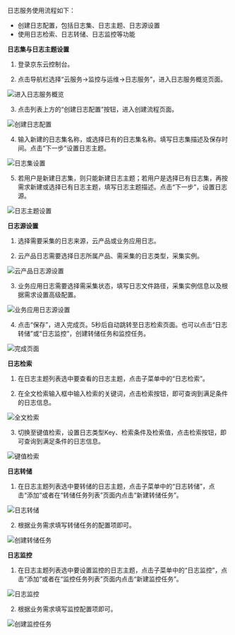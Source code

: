 日志服务使用流程如下：  
- 创建日志配置，包括日志集、日志主题、日志源设置
- 使用日志检索、日志转储、日志监控等功能

**日志集与日志主题设置**

1.	登录京东云控制台。

2.	点击导航栏选择“云服务->监控与运维->日志服务”，进入日志服务概览页面。

![进入日志服务概览](https://raw.githubusercontent.com/jdcloudcom/cn/zhangwenjie-only/image/LogService/GettingStarted/logservice.png)

3.	点击列表上方的“创建日志配置”按钮，进入创建流程页面。

![创建日志配置](https://raw.githubusercontent.com/jdcloudcom/cn/zhangwenjie-only/image/LogService/GettingStarted/crtlogconfig.png)

4.	输入新建的日志集名称，或选择已有的日志集名称。填写日志集描述及保存时间。点击“下一步”设置日志主题。

![日志集设置](https://raw.githubusercontent.com/jdcloudcom/cn/zhangwenjie-only/image/LogService/GettingStarted/logset.png)

5.	若用户是新建日志集，则只能新建日志主题；若用户是选择已有日志集，再按需求新建或选择已有日志主题，填写日志主题描述。点击“下一步”，设置日志源。

![日志主题设置](https://raw.githubusercontent.com/jdcloudcom/cn/zhangwenjie-only/image/LogService/GettingStarted/logtopic.png)

**日志源设置**
1.	选择需要采集的日志来源，云产品或业务应用日志。 

2.	云产品日志需要选择日志所属产品、需采集的日志类型，采集实例。

![云产品日志源设置](https://raw.githubusercontent.com/jdcloudcom/cn/zhangwenjie-only/image/LogService/GettingStarted/logsource.png)

3.	业务应用日志需要选择需采集状态，填写日志文件路径，采集实例信息以及根据需求设置高级配置。

![业务应用日志源设置](https://raw.githubusercontent.com/jdcloudcom/cn/zhangwenjie-only/image/LogService/GettingStarted/logsource-custom.png)

4.	点击“保存”，进入完成页。5秒后自动跳转至日志检索页面。也可以点击“日志转储”或“日志监控”，创建转储任务和监控任务。

![完成页面](https://raw.githubusercontent.com/jdcloudcom/cn/zhangwenjie-only/image/LogService/GettingStarted/completed.png)

**日志检索**
1.	在日志主题列表选中要查看的日志主题，点击子菜单中的“日志检索”。

2.	在全文检索输入框中输入检索的关键词，点击检索按钮，即可查询到满足条件的日志信息。 

![全文检索](https://raw.githubusercontent.com/jdcloudcom/cn/zhangwenjie-only/image/LogService/LogSearch/logsearch01.jpg)

3.	切换至键值检索，设置日志类型Key、检索条件及检索值，点击检索按钮，即可查询到满足条件的日志信息。  

![键值检索](https://raw.githubusercontent.com/jdcloudcom/cn/zhangwenjie-only/image/LogService/LogSearch/logsearch02.jpg)

**日志转储**
1. 在日志主题列表选中要转储的日志主题，点击子菜单中的“日志转储”，点击“添加”或者在“转储任务列表”页面内点击“新建转储任务”。

![日志转储](https://raw.githubusercontent.com/jdcloudcom/cn/zhangwenjie-only/image/LogService/LogTransfer/createLogTransfer01.jpg)

2. 根据业务需求填写转储任务的配置项即可。

![创建转储任务](https://raw.githubusercontent.com/jdcloudcom/cn/zhangwenjie-only/image/LogService/LogTransfer/createLogTransfer02.jpg)

**日志监控**
1. 在日志主题列表选中要设置监控的日志主题，点击子菜单中的“日志监控”，点击“添加”或者在“监控任务列表”页面内点击“新建监控任务”。

![日志监控](https://raw.githubusercontent.com/jdcloudcom/cn/zhangwenjie-only/image/LogService/LogMonitor/logmonitor-1.jpg)

2. 根据业务需求填写监控配置项即可。

![创建监控任务](https://raw.githubusercontent.com/jdcloudcom/cn/zhangwenjie-only/image/LogService/LogMonitor/logmonitor-2.jpg)




